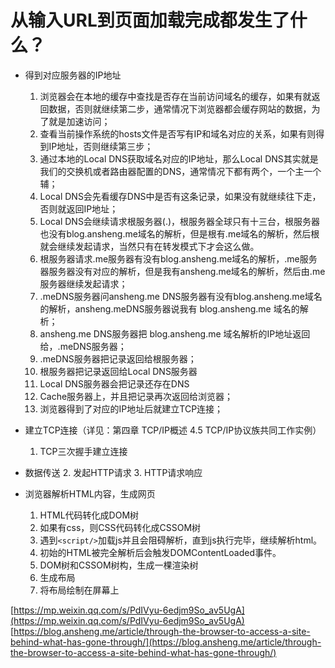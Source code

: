 # 从输入URL到页面加载完成都发生了什么？

* 得到对应服务器的IP地址
    1. 浏览器会在本地的缓存中查找是否存在当前访问域名的缓存，如果有就返回数据，否则就继续第二步，通常情况下浏览器都会缓存网站的数据，为了就是加速访问；
    2. 查看当前操作系统的hosts文件是否写有IP和域名对应的关系，如果有则得到IP地址，否则继续第三步；
    3. 通过本地的Local DNS获取域名对应的IP地址，那么Local DNS其实就是我们的交换机或者路由器配置的DNS，通常情况下都有两个，一个主一个辅；
    4. Local DNS会先看缓存DNS中是否有这条记录，如果没有就继续往下走，否则就返回IP地址；
    5. Local DNS会继续请求根服务器(.)，根服务器全球只有十三台，根服务器也没有blog.ansheng.me域名的解析，但是根有.me域名的解析，然后根就会继续发起请求，当然只有在转发模式下才会这么做。
    6. 根服务器请求.me服务器有没有blog.ansheng.me域名的解析，.me服务器服务器没有对应的解析，但是我有ansheng.me域名的解析，然后由.me服务器继续发起请求；
    7. .meDNS服务器问ansheng.me DNS服务器有没有blog.ansheng.me域名的解析，ansheng.meDNS服务器说我有 blog.ansheng.me
       域名的解析；
    8. ansheng.me DNS服务器把 blog.ansheng.me 域名解析的IP地址返回给，.meDNS服务器；
    9. .meDNS服务器把记录返回给根服务器；
    10. 根服务器把记录返回给Local DNS服务器
    11. Local DNS服务器会把记录还存在DNS
    12. Cache服务器上，并且把记录再次返回给浏览器；
    13. 浏览器得到了对应的IP地址后就建立TCP连接；

* 建立TCP连接（详见：第四章 TCP/IP概述 4.5 TCP/IP协议族共同工作实例）
    1. TCP三次握手建立连接

* 数据传送
    2. 发起HTTP请求
    3. HTTP请求响应

* 浏览器解析HTML内容，生成网页
    1. HTML代码转化成DOM树
    2. 如果有css，则CSS代码转化成CSSOM树
    3. 遇到`<script/>`加载js并且会阻碍解析，直到js执行完毕，继续解析html。
    4. 初始的HTML被完全解析后会触发DOMContentLoaded事件。
    5. DOM树和CSSOM树构，生成一棵渲染树
    6. 生成布局
    7. 将布局绘制在屏幕上

[https://mp.weixin.qq.com/s/PdIVyu-6edjm9So_av5UgA](https://mp.weixin.qq.com/s/PdIVyu-6edjm9So_av5UgA)
[https://blog.ansheng.me/article/through-the-browser-to-access-a-site-behind-what-has-gone-through/](https://blog.ansheng.me/article/through-the-browser-to-access-a-site-behind-what-has-gone-through/)